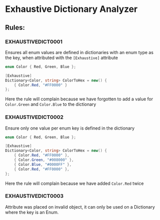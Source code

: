 # Exhaustive Dictionary Analyzer

## Rules:

### EXHAUSTIVEDICT0001

Ensures all enum values are defined in dictionaries with an enum type as the key, when attributed with the `[Exhaustive]` attribute

```csharp
enum Color { Red, Green, Blue };

[Exhaustive]
Dictionary<Color, string> ColorToHex = new() {
    { Color.Red, "#FF0000" }
};
```

Here the rule will complain because we have forgotten to add a value for `Color.Green` and `Color.Blue` to the dictionary

### EXHAUSTIVEDICT0002

Ensure only one value per enum key is defined in the dictionary

```csharp
enum Color { Red, Green, Blue };

[Exhaustive]
Dictionary<Color, string> ColorToHex = new() {
    { Color.Red, "#FF0000" },
    { Color.Green, "#008000" },
    { Color.Blue, "#0000FF" },
    { Color.Red, "#FF0000" },
};
```

Here the rule will complain because we have added `Color.Red` twice

### EXHAUSTIVEDICT0003

Attribute was placed on invalid object, it can only be used on a Dictionary where the key is an Enum.

